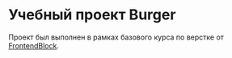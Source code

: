 # Учебный проект Burger
Проект был выполнен в рамках базового курса по верстке от  [FrontendBlock](https://frontendblok.com/).